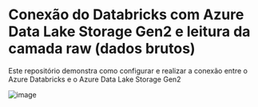 # Conexão do Databricks com Azure Data Lake Storage Gen2 e leitura da camada raw (dados brutos)


Este repositório demonstra como configurar e realizar a conexão entre o Azure Databricks e o Azure Data Lake Storage Gen2 

![image](https://github.com/user-attachments/assets/2bea82e1-f4f9-457a-b7b0-7c317ddb8c57)
